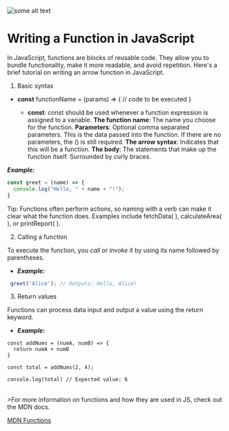 ![some alt text](https://images.unsplash.com/photo-1607706009771-de8808640bcf?w=600&auto=format&fit=crop&q=60&ixlib=rb-4.0.3&ixid=M3wxMjA3fDB8MHxzZWFyY2h8M3x8amF2YXNjcmlwdHxlbnwwfHwwfHx8MA%3D%3D)
#   Writing a Function in JavaScript

In JavaScript, functions are blocks of reusable code. They allow you to bundle functionality, make it more readable, and avoid repetition. Here's a brief tutorial on writing an arrow function in JavaScript.

1. Basic syntax

* **const** functionName = (params) => {
  // code to be executed
}

    * **const**: const should be used whenever a function expression is assigned to a variable.
**The function name**: The name you choose for the function.
**Parameters**: Optional comma separated parameters. This is the data passed into the function. If there are no parameters, the () is still required.
**The arrow syntax**: Indicates that this will be a function.
**The body**: The statements that make up the function itself. Surrounded by curly braces.

_**Example:**_
```js
const greet = (name) => {
  console.log("Hello, " + name + "!");
}
```

Tip: Functions often perform actions, so naming with a verb can make it clear what the function does. Examples include fetchData( ), calculateArea( ), or printReport( ). 

2. Calling a function

To execute the function, you *call* or *invoke* it by using its name followed by parentheses.

* _**Example:**_

```js
 greet('Alice'); // Outputs: Hello, Alice!
```

3. Return values

Functions can process data input and output a value using the *return* keyword.

* _**Example:**_ 
```
const addNums = (numA, numB) => {
  return numA + numB
}

const total = addNums(2, 4);

console.log(total) // Expected value: 6
```


<br>
>For more information on functions and how they are used in JS, check out the MDN docs. 

[MDN Functions](https://developer.mozilla.org/en-US/docs/Web/JavaScript/Guide/Functions)



